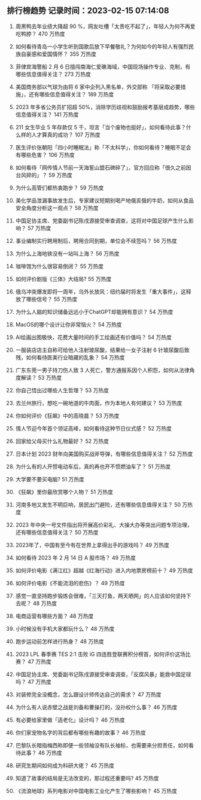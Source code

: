 
## 排行榜趋势 记录时间：2023-02-15 07:14:08
  
  1. 周黑鸭去年业绩大降超 90 %，网友吐槽「太贵吃不起了」，年轻人为何不再爱吃鸭脖？ 470 万热度
    
  2. 如何看待青岛一小学生听到国歌后放下早餐敬礼？为何如今的年轻人有强烈民族自豪感和爱国情怀？ 355 万热度
    
  3. 菲律宾海警船 2 月 6 日擅闯南海仁爱礁海域，中国现场操作专业、克制，有哪些信息值得关注？ 273 万热度
    
  4. 美国商务部以气球为由将 6 家中企列入黑名单，外交部称 「将采取必要措施」，还有哪些信息值得关注？ 189 万热度
    
  5. 2023 年多省公务员扩招超 50%，消除学历歧视和鼓励报考基层成趋势，哪些信息值得关注？ 141 万热度
    
  6. 211 女生毕业 5 年存款仅 5 千，坦言「当个废物也挺好」，如何看待此事？什么样的人才算真的成功？ 107 万热度
    
  7. 医生评价张朝阳「四小时睡眠法」称「不太科学」，你如何看待？睡眠不足会有哪些危害？ 106 万热度
    
  8. 如何看待「网传情人节前一天海誓山盟石碑碎了」，官方回应称「很久之前因台风碎的」？ 59 万热度
    
  9. 为什么高管们都热衷跑步？ 59 万热度
    
  10. 美化学品泄漏事故发生后，专家建议短期别喝产地俄亥俄的牛奶，如何从食品安全角度分析这一观点？ 58 万热度
    
  11. 中国足协主席、党委副书记陈戌源接受审查调查，这将对中国足球产生什么影响？ 57 万热度
    
  12. 事业编制实行聘用制后，聘用合同到期，单位会不续签吗？ 56 万热度
    
  13. 为什么上海地铁没有一站叫上海？ 56 万热度
    
  14. 咖啡馆为什么很容易倒闭？ 55 万热度
    
  15. 如何评价剧版《三体》大结局? 55 万热度
    
  16. 俄乌冲突爆发即将一周年，乌外长放风：纽约届时将发生「重大事件」，这释放了哪些信号？ 55 万热度
    
  17. 为什么人脑的知识储备远远小于ChatGPT却能拥有意识？ 54 万热度
    
  18. MacOS的哪个设计让你非常恼火？ 54 万热度
    
  19. AI绘画出图极快，花费大量时间的手工绘画还有价值吗？ 54 万热度
    
  20. 一服装店店主自称可给他人注射玻尿酸，结果给一女子注射 6 针玻尿酸后致残，如何看待医美行业暗藏的乱象？ 54 万热度
    
  21. 广东东莞一男子持刀伤人致 3 人死亡，警方通报系因个人积怨，如何从法律角度解读？ 53 万热度
    
  22. 你自己悟出过哪些人生哲理？ 53 万热度
    
  23. 去兰州旅行，想吃一碗地道的牛肉面，作为本地人有何建议？ 53 万热度
    
  24. 你如何评价《狂飙》中的高晓晨？ 53 万热度
    
  25. 情人节迎今年首个领证高峰，如何看待这种节日仪式感？ 52 万热度
    
  26. 回家给父母买什么礼物最好？ 52 万热度
    
  27. 日本计划 2023 财年向美国购买战斧导弹，有哪些信息值得关注？ 52 万热度
    
  28. 为什么有的人开惯电动车后，真的再也开不惯燃油车了？ 51 万热度
    
  29. 大学要不要买电脑? 51 万热度
    
  30. 《狂飙》里你最欣赏哪个人物？ 51 万热度
    
  31. 河南多地又发生不明巨响，居民出门避险，还有哪些信息值得关注？ 50 万热度
    
  32. 2023 年中央一号文件指出将开展高价彩礼、大操大办等突出问题专项治理，还有哪些信息值得关注？ 50 万热度
    
  33. 2023年了，中国有至今有在世界上拿得出手的游戏吗？ 49 万热度
    
  34. 如何看待 2023 年 2 月 14 日 A 股市场？ 49 万热度
    
  35. 如何评价电影《满江红》超越《红海行动》进入内地票房榜前十？ 49 万热度
    
  36. 如何评价电影《不能流泪的悲伤》？ 49 万热度
    
  37. 感觉一直坚持跑步锻炼会很难，「三天打鱼，两天晒网」的人应该如何坚持下去呢？ 48 万热度
    
  38. 电商运营有哪些方面？ 48 万热度
    
  39. 小时候没有手机大家都玩什么？ 48 万热度
    
  40. 跑步运动前怎样进行热身？ 48 万热度
    
  41. 2023 LPL 春季赛 TES 2:1 击败 iG 四连胜登联赛积分榜首，如何评价这场比赛？ 47 万热度
    
  42. 中国足协主席、党委副书记陈戌源接受审查调查，「反腐风暴」能救中国足球吗？ 47 万热度
    
  43. 对装修完全没概念，怎么跟设计师传达自己的需求？ 47 万热度
    
  44. 为什么有人说赤壁之战是刘备和曹操打的，没孙权什么事？ 46 万热度
    
  45. 有必要给家里做「适老化」设计吗？ 46 万热度
    
  46. 你们家宠物名字的背后都有哪些有趣的故事？ 46 万热度
    
  47. 巴黎队长暗指梅西称即便一些领袖没有队长袖标，也需要来分担责任，如何看待此事？ 46 万热度
    
  48. 研究生期间如何成为科研大佬？ 45 万热度
    
  49. 知道了故事的结局是无法改变的，那过程还重要吗? 45 万热度
    
  50. 《流浪地球》系列电影对中国电影工业化产生了哪些影响？ 45 万热度
    